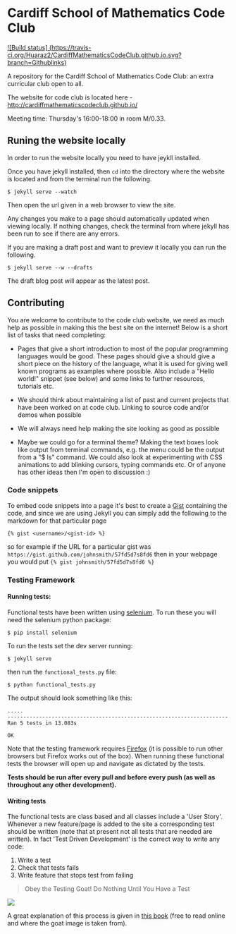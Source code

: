 # Cardiff School of Mathematics Code Club

[![Build status] (https://travis-ci.org/Huaraz2/CardiffMathematicsCodeClub.github.io.svg?branch=Githublinks)](https://travis-ci.org/Huaraz2/CardiffMathematicsCodeClub.github.io)
<!-- [![Build Status](https://travis-ci.org/CardiffMathematicsCodeClub/CardiffMathematicsCodeClub.github.io.svg?branch=master)](https://travis-ci.org/CardiffMathematicsCodeClub/CardiffMathematicsCodeClub.github.io) -->

A repository for the Cardiff School of Mathematics Code Club: an extra curricular club open to all.

The website for code club is located here - http://cardiffmathematicscodeclub.github.io/

Meeting time: Thursday's 16:00-18:00 in room M/0.33.

## Runing the website locally
In order to run the website locally you need to have jeykll installed.

Once you have jekyll installed, then ```cd``` into the directory where the website is located and from the terminal run the following.

```
$ jekyll serve --watch
```

Then open the url given in a web browser to view the site.

Any changes you make to a page should automatically updated when viewing locally. If nothing changes, check the terminal from where jekyll has been run to see if there are any errors.

If you are making a draft post and want to preview it locally you can run the following.

```
$ jekyll serve --w --drafts
```

The draft blog post will appear as the latest post.


## Contributing

You are welcome to contribute to the code club website, we need as much
help as possible in making this the best site on the internet! Below is
a short list of tasks that need completing:

- Pages that give a short introduction to most of the popular programming languages
  would be good. These pages should give a should give a short piece on the history
  of the language, what it is used for giving well known programs as examples where possible.
  Also include a "Hello world!" snippet (see below) and some links to further resources, tutorials etc.

- We should think about maintaining a list of past and current projects that have been worked
  on at code club. Linking to source code and/or demos when possible

- We will always need help making the site looking as good as possible

- Maybe we could go for a terminal theme? Making the text boxes look like output from
  terminal commands, e.g. the menu could be the output from a "$ ls" command. We could
  also look at experimenting with CSS animations to add blinking cursors, typing commands etc.
  Or of anyone has other ideas then I'm open to discussion :)

### Code snippets

To embed code snippets into a page it's best to create a [Gist](https://gist.github.com) containing
the code, and since we are using Jekyll you can simply add the following to the markdown for that particular
page

```
{% gist <username>/<gist-id> %}
```
so for example if the URL for a particular gist was ```https://gist.github.com/johnsmith/57fd5d7s8fd6``` then
in your webpage you would put ```{% gist johnsmith/57fd5d7s8fd6 %} ```


### Testing Framework

#### Running tests:

Functional tests have been written using [selenium](http://www.seleniumhq.org/).
To run these you will need the selenium python package:

    $ pip install selenium

To run the tests set the dev server running:

    $ jekyll serve

then run the `functional_tests.py` file:

    $ python functional_tests.py

The output should look something like this:

```
.....
----------------------------------------------------------------------
Ran 5 tests in 13.083s

OK
```

Note that the testing framework requires [Firefox](https://www.mozilla.org/en-GB/firefox/new/) (it is possible to run other browsers but Firefox works out of the box).
When running these functional tests the browser will open up and navigate as dictated by the tests.

**Tests should be run after every pull and before every push (as well as throughout any other development).**

#### Writing tests

The functional tests are class based and all classes include a 'User Story'.
Whenever a new feature/page is added to the site a corresponding test should be written (note that at present not all tests that are needed are written).
In fact 'Test Driven Development' is the correct way to write any code:

1. Write a test
2. Check that tests fails
3. Write feature that stops test from failing

> Obey the Testing Goat! Do Nothing Until You Have a Test

![](http://orm-chimera-prod.s3.amazonaws.com/1234000000754/images/twdp_0101.png)

A great explanation of this process is given in [this book](http://chimera.labs.oreilly.com/books/1234000000754/ch01.html) (free to read online and where the goat image is taken from).
